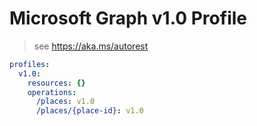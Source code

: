 # Microsoft Graph v1.0 Profile

> see https://aka.ms/autorest

``` yaml
profiles:
  v1.0:
    resources: {}
    operations:
      /places: v1.0
      /places/{place-id}: v1.0

```
